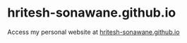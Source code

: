 # hritesh-sonawane.github.io

Access my personal website at [hritesh-sonawane.github.io](https://www.notion.so/perry-the-platypus/Hritesh-Sonawane-b4b7e235676a4e8690ca2531a2ce9fe7)